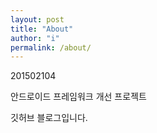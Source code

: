 ```yaml
---
layout: post
title: "About"
author: "i"
permalink: /about/
---
```




201502104 

안드로이드 프레임워크 개선 프로젝트 

깃허브 블로그입니다.
